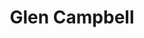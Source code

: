 ---
title: "Glen Campbell"
summary: "Glen Travis Campbell was an American country singer, guitarist, songwriter, and actor. He was best known for a series of hit songs in the 1960s and 1970s, and for hosting The Glen Campbell Goodtime Hour on CBS television from 1969 until 1972. He released 64 albums in a career that spanned five decades, selling over 45 million records worldwide, including twelve gold albums, four platinum albums, and one double-platinum album.
Born in Delight, Arkansas, Campbell began his professional career as a studio musician in Los Angeles, spending several years playing with the group of instrumentalists later known as \"The Wrecking Crew\". After becoming a solo artist, he placed a total of 80 different songs on either the Billboard Country Chart, Billboard Hot 100, or Adult Contemporary Chart, of which 29 made the top 10 and of which nine reached number one on at least one of those charts. Among Campbell's hits are \"Universal Soldier\", his first hit from 1965, along with \"Gentle on My Mind\" , \"By the Time I Get to Phoenix\" , \"Dreams of the Everyday Housewife\" , \"Wichita Lineman\" , \"Galveston\" , \"Rhinestone Cowboy\" , and \"Southern Nights\" .In 1967, Campbell won four Grammys in the country and pop categories. For \"Gentle on My Mind\", he received two awards in country and western; \"By the Time I Get to Phoenix\" did the same in pop. Three of his early hits later won Grammy Hall of Fame Awards , while Campbell himself won the Grammy Lifetime Achievement Award in 2012. He owned trophies for Male Vocalist of the Year from both the Country Music Association and the Academy of Country Music , and took the CMA's top award as 1968 Entertainer of the Year. Campbell played a supporting role in the film True Grit , which earned him a Golden Globe nomination for Most Promising Newcomer. He also sang the title song, which was nominated for an Academy Award."
image: "glen-campbell.jpg"
apple_music_artist_url: "https://music.apple.com/gb/artist/glen-campbell/70412"
wikipedia_url: "https://en.wikipedia.org/wiki/Glen_Campbell"
---